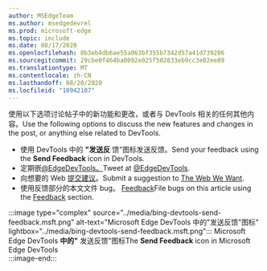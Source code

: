 ```yaml
---
author: MSEdgeTeam
ms.author: msedgedevrel
ms.prod: microsoft-edge
ms.topic: include
ms.date: 08/17/2020
ms.openlocfilehash: 8b3eb4db6ae55a063bf355b7342d57a41d739286
ms.sourcegitcommit: 29cbe0f464ba0092e025f502833eb9cc3e02ee89
ms.translationtype: MT
ms.contentlocale: zh-CN
ms.lasthandoff: 08/20/2020
ms.locfileid: "10942107"
---
```

<span data-ttu-id="54723-101">使用以下选项讨论帖子中的新功能和更改，或者与 DevTools 相关的任何其他内容。</span><span class="sxs-lookup"><span data-stu-id="54723-101">Use the following options to discuss the new features and changes in the post, or anything else related to DevTools.</span></span>  

*   <span data-ttu-id="54723-102">使用 DevTools 中的 **"发送反** 馈"图标发送反馈。</span><span class="sxs-lookup"><span data-stu-id="54723-102">Send your feedback using the **Send Feedback** icon in DevTools.</span></span>  
*   <span data-ttu-id="54723-103">定期嵌[@EdgeDevTools。][PostTweetEdgeDevTools]</span><span class="sxs-lookup"><span data-stu-id="54723-103">Tweet at [@EdgeDevTools][PostTweetEdgeDevTools].</span></span>  
*   <span data-ttu-id="54723-104">向想要的 Web [提交建议][TheWebWeWant]。</span><span class="sxs-lookup"><span data-stu-id="54723-104">Submit a suggestion to [The Web We Want][TheWebWeWant].</span></span>  
*   <span data-ttu-id="54723-105">使用反馈部分的本文文件 bug。 [Feedback](#feedback)</span><span class="sxs-lookup"><span data-stu-id="54723-105">File bugs on this article using the [Feedback](#feedback) section.</span></span>  

:::image type="complex" source="../media/bing-devtools-send-feedback.msft.png" alt-text="Microsoft Edge DevTools 中的"发送反馈"图标" lightbox="../media/bing-devtools-send-feedback.msft.png":::
   <span data-ttu-id="54723-107">Microsoft Edge DevTools **中的"** 发送反馈"图标</span><span class="sxs-lookup"><span data-stu-id="54723-107">The **Send Feedback** icon in Microsoft Edge DevTools</span></span>  
:::image-end:::  

<!-- links -->  

[PostTweetEdgeDevTools]: https://twitter.com/intent/tweet?text=@EdgeDevTools "@EdgeDevTools | 发布推文"  

[EdgeDevToolsTwitterAccount]: https://twitter.com/EdgeDevTools "@EdgeDevTools Twitter 帐户"  

[GitHubMicrosoftDocsEdgeDeveloperNewIssue]: https://github.com/MicrosoftDocs/edge-developer/issues/new?title=[DevTools%20Docs%20Feedback] "新问题 - MicrosoftDocs/边缘-开发人员 - GitHub"  

[TheWebWeWant]: https://webwewant.fyi "我们想要的网络"  
